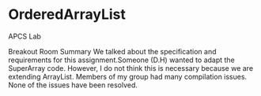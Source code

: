 # OrderedArrayList
APCS Lab

Breakout Room Summary
We talked about the specification and requirements for this assignment.Someone (D.H) wanted to adapt the SuperArray code. However, I do not think this is necessary because we are extending ArrayList. Members of my group had many compilation issues. None of the issues have been resolved.
